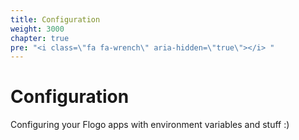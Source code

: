 ```yaml
---
title: Configuration
weight: 3000
chapter: true
pre: "<i class=\"fa fa-wrench\" aria-hidden=\"true\"></i> "
---
```


# Configuration

Configuring your Flogo apps with environment variables and stuff :)
